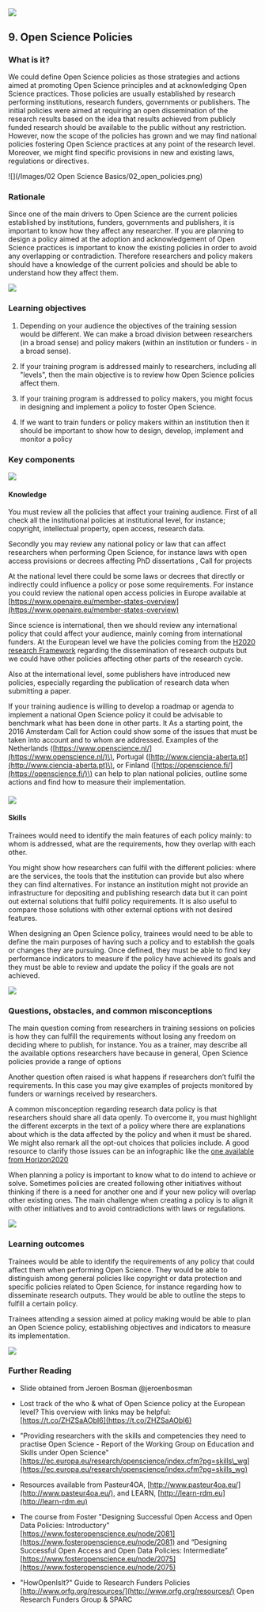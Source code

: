 ## ![](/Images/Icons/open_government.png)

## 9. Open Science Policies

### What is it?

We could define Open Science policies as those strategies and actions aimed at promoting Open Science principles and at acknowledging Open Science practices. Those policies are usually established by research performing institutions, research funders, governments or publishers. The initial policies were aimed at requiring an open dissemination of the research results based on the idea that results achieved from publicly funded research should be available to the public without any restriction. However, now the scope of the policies has grown and we may find national policies fostering Open Science practices at any point of the research level. Moreover, we might find specific provisions in new and existing laws, regulations or directives.

![](/Images/02 Open Science Basics/02_open_policies.png)

### Rationale

Since one of the main drivers to Open Science are the current policies established by institutions, funders, governments and publishers, it is important to know how they affect any researcher. If you are planning to design a policy aimed at the adoption and acknowledgement of Open Science practices is important to know the existing policies in order to avoid any overlapping or contradiction. Therefore researchers and policy makers should have a knowledge of the current policies and should be able to understand how they affect them.

![](/Images/Icons/finish.png)

### Learning objectives

1. Depending on your audience the objectives of the training session would be different. We can make a broad division between researchers \(in a broad sense\) and policy makers \(within an institution or funders - in a broad sense\).

2. If your training program is addressed mainly to researchers, including all "levels", then the main objective is to review how Open Science policies affect them.

3. If your training program is addressed to policy makers, you might focus in designing and implement a policy to foster Open Science.

4. If we want to train funders or policy makers within an institution then it should be important to show how to design, develop, implement and monitor a policy

### Key components

![](/Images/Icons/brain.png)

#### Knowledge

You must review all the policies that affect your training audience. First of all check all the institutional policies at institutional level, for instance; copyright, intellectual property, open access, research data.

Secondly you may review any national policy or law that can affect researchers when performing Open Science, for instance laws with open access provisions or decrees affecting PhD dissertations , Call for projects

At the national level there could be some laws or decrees that directly or indirectly could influence a policy or pose some requirements. For instance you could review the national open access policies in Europe available at [https://www.openaire.eu/member-states-overview](https://www.openaire.eu/member-states-overview)

Since science is international, then we should review any international policy that could affect your audience, mainly coming from international funders. At the European level we have the policies coming from the [H2020 research Framework](https://www.google.com/url?q=https://ec.europa.eu/research/participants/data/ref/h2020/grants_manual/hi/oa_pilot/h2020-hi-oa-pilot-guide_en.pdf&sa=D&ust=1521447690441000&usg=AFQjCNHsEo1FZkHkLDRxIUQr7BpfirASbQ) regarding the dissemination of research outputs but we could have other policies affecting other parts of the research cycle.

Also at the international level, some publishers have introduced new policies, especially regarding the publication of research data when submitting a paper.

If your training audience is willing to develop a roadmap or agenda to implement a national Open Science policy it could be advisable to benchmark what has been done in other parts. It As a starting point, the 2016 Amsterdam Call for Action could show some of the issues that must be taken into account and to whom are addressed. Examples of the Netherlands \([https://www.openscience.nl/](https://www.openscience.nl/)\), Portugal \([http://www.ciencia-aberta.pt](http://www.ciencia-aberta.pt)\), or Finland \([https://openscience.fi/](https://openscience.fi/)\) can help to plan national policies, outline some actions and find how to measure their implementation.

#### ![](/Images/Icons/gears.png)

#### Skills

Trainees would need to identify the main features of each policy mainly: to whom is addressed, what are the requirements, how they overlap with each other.

You might show how researchers can fulfil with the different policies: where are the services, the tools that the institution can provide but also where they can find alternatives. For instance an institution might not provide an infrastructure for depositing and publishing research data but it can point out external solutions that fulfil policy requirements. It is also useful to compare those solutions with other external options with not desired features.

When designing an Open Science policy, trainees would need to be able to define the main purposes of having such a policy and to establish the goals or changes they are pursuing. Once defined, they must be able to find key performance indicators to measure if the policy have achieved its goals and they must be able to review and update the policy if the goals are not achieved.

![](/Images/Icons/questions.png)

### Questions, obstacles, and common misconceptions

The main question coming from researchers in training sessions on policies is how they can fulfill the requirements without losing any freedom on deciding where to publish, for instance. You as a trainer, may describe all the available options researchers have because in general, Open Science policies provide a range of options

Another question often raised is what happens if researchers don’t fulfil the requirements. In this case you may give examples of projects monitored by funders or warnings received by researchers.

A common misconception regarding research data policy is that researchers should share all data openly. To overcome it, you must highlight the different excerpts in the text of a policy where there are explanations about which is the data affected by the policy and when it must be shared. We might also remark all the opt-out choices that policies include. A good resource to clarify those issues can be an infographic like the [one available from Horizon2020](https://www.google.com/url?q=https://ec.europa.eu/research/press/2016/pdf/opendata-infographic_072016.pdf&sa=D&ust=1521447690670000&usg=AFQjCNG6Qegy5MwM3bjNJ1ovWp1YlQSswQ)

When planning a policy is important to know what to do intend to achieve or solve. Sometimes policies are created following other initiatives without thinking if there is a need for another one and if your new policy will overlap other existing ones. The main challenge when creating a policy is to align it with other initiatives and to avoid contradictions with laws or regulations.

![](/Images/Icons/output.png)

### Learning outcomes

Trainees would be able to identify the requirements of any policy that could affect them when performing Open Science. They would be able to distinguish among general policies like copyright or data protection and specific policies related to Open Science, for instance regarding how to disseminate research outputs. They would be able to outline the steps to fulfill a certain policy.

Trainees attending a session aimed at policy making would be able to plan an Open Science policy, establishing objectives and indicators to measure its implementation.

![](/Images/Icons/magnifying_glass.png)

### Further Reading

* Slide obtained from Jeroen Bosman @jeroenbosman

* Lost track of the who & what of Open Science policy at the European level? This overview with links may be helpful: [https://t.co/ZHZSaAObI6](https://t.co/ZHZSaAObI6)

* "Providing researchers with the skills and competencies they need to practise Open Science - Report of the Working Group on Education and Skills under Open Science"  
  [https://ec.europa.eu/research/openscience/index.cfm?pg=skills\_wg](https://ec.europa.eu/research/openscience/index.cfm?pg=skills_wg)

* Resources available from Pasteur4OA, [http://www.pasteur4oa.eu/](http://www.pasteur4oa.eu/), and LEARN, [http://learn-rdm.eu](http://learn-rdm.eu)

* The course from Foster "Designing Successful Open Access and Open Data Policies: Introductory" [https://www.fosteropenscience.eu/node/2081](https://www.fosteropenscience.eu/node/2081) and “Designing Successful Open Access and Open Data Policies: Intermediate” [https://www.fosteropenscience.eu/node/2075](https://www.fosteropenscience.eu/node/2075)

* "HowOpenIsIt?" Guide to Research Funders Policies [http://www.orfg.org/resources/](http://www.orfg.org/resources/) Open Research Funders Group & SPARC



